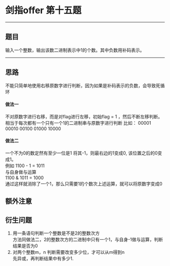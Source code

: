 # 剑指offer 第十五题 
***
## 题目 
输入一个整数，输出该数二进制表示中1的个数。其中负数用补码表示。<br>
***
## 思路
 不能只简单地使用右移原数字进行判断，因为如果是补码表示的负数，会导致死循环<br>
#### 做法一
不对原数字进行右移，而是对flag进行左移，初始flag = 1 ，然后不断左移判断。  <br>
相当于每次都有一个只有一个1的二进制串与原数字进行判断 比如： 00001 00010 00100 01000 10000<br>
#### 做法二 
一个不为0的数定然有至少一位是1 将其-1，则最右边的1变成0, 该位置之后的0变成1。  <br>
例如 1100 - 1 = 1011  <br>
与自身做与运算  <br>
1100 & 1011 = 1000  <br>
通过这样就消除了一个1，那么只需要1的个数次上述运算，就可以将原数字变成0<br>

## 额外注意 

## 衍生问题
1. 用一条语句判断一个整数是不是2的整数次方  
方法同做法二，2的整数次方的二进制中只有一个1，与自身-1做与运算，判断结果是否为0
2. 对两个整数m，n 判断需要改变多少位，才可以从m得到n  
先异或，再判断结果中有多少1.
